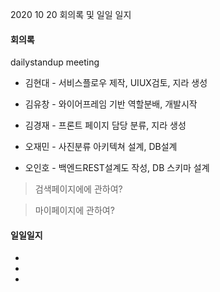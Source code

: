 2020 10 20 회의록 및 일일 일지



#### 회의록

dailystandup meeting

- 김현대 - 서비스플로우 제작, UIUX검토, 지라 생성

- 김유창 - 와이어프레임 기반 역할분배, 개발시작

- 김경재 - 프론트 페이지 담당 분류, 지라 생성

- 오재민 - 사진분류 아키텍쳐 설계, DB설계

- 오인호 - 백엔드REST설계도 작성, DB 스키마 설계


> 검색페이지에에 관하여?

> 마이페이지에 관하여?


#### 일일일지

-

-

-

